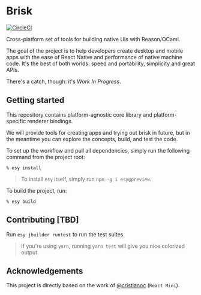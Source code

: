 # Brisk

[![CircleCI](https://circleci.com/gh/briskml/brisk/tree/master.svg?style=svg)](https://circleci.com/gh/briskml/brisk/tree/master)

Cross-platform set of tools for building native UIs with Reason/OCaml.

The goal of the project is to help developers create desktop and mobile apps with the ease of React Native and performance of native machine code. It's the best of both worlds: speed and portability, simplicity and great APIs.

There's a catch, though: it's _Work In Progress_.

## Getting started

This repository contains platform-agnostic core library and platform-specific renderer bindings.

We will provide tools for creating apps and trying out brisk in future, but in the meantime you can explore the concepts, build, and test the code.

To set up the workflow and pull all dependencies, simply run the following command from the project root:

```
% esy install
```

> To install `esy` itself, simply run `npm -g i esy@preview`.

To build the project, run:

```
% esy build
```

## Contributing [TBD]

Run `esy jbuilder runtest` to run the test suites.

> If you're using `yarn`, running `yarn test` will give you nice colorized output.

## Acknowledgements

This project is directly based on the work of [@cristianoc](https://github.com/cristianoc) (`React Mini`).
